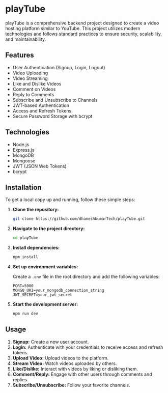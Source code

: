 # playTube

playTube is a comprehensive backend project designed to create a video hosting platform similar to YouTube. This project utilizes modern technologies and follows standard practices to ensure security, scalability, and maintainability.

## Features

- User Authentication (Signup, Login, Logout)
- Video Uploading
- Video Streaming
- Like and Dislike Videos
- Comment on Videos
- Reply to Comments
- Subscribe and Unsubscribe to Channels
- JWT-based Authentication
- Access and Refresh Tokens
- Secure Password Storage with bcrypt

## Technologies

- Node.js
- Express.js
- MongoDB
- Mongoose
- JWT (JSON Web Tokens)
- bcrypt

## Installation

To get a local copy up and running, follow these simple steps:

1. **Clone the repository:**

   ```bash
   git clone https://github.com/dhaneshkumarTech/playTube.git
   ```

2. **Navigate to the project directory:**

   ```bash
   cd playTube
   ```

3. **Install dependencies:**

   ```bash
   npm install
   ```

4. **Set up environment variables:**

   Create a `.env` file in the root directory and add the following variables:

   ```env
   PORT=5000
   MONGO_URI=your_mongodb_connection_string
   JWT_SECRET=your_jwt_secret
   ```

5. **Start the development server:**

   ```bash
   npm run dev
   ```

## Usage

1. **Signup:** Create a new user account.
2. **Login:** Authenticate with your credentials to receive access and refresh tokens.
3. **Upload Video:** Upload videos to the platform.
4. **Stream Video:** Watch videos uploaded by others.
5. **Like/Dislike:** Interact with videos by liking or disliking them.
6. **Comment/Reply:** Engage with other users through comments and replies.
7. **Subscribe/Unsubscribe:** Follow your favorite channels.
